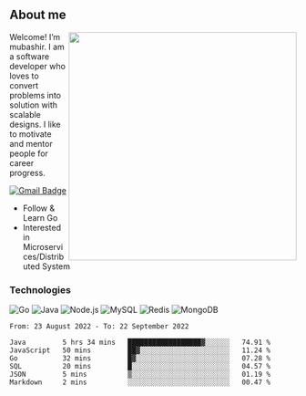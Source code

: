 ## About me

<img align="right" src="https://github-readme-stats-zhiwei-feng.vercel.app/api?username=mub4shir&show_icons=true" width="400" />

Welcome! I’m mubashir. I am a software developer who loves to convert problems into solution with scalable designs. I like to motivate and mentor people for career progress.

[![Gmail Badge](https://img.shields.io/badge/-mubashir11131719@gmail.com-c14438?style=flat-square&logo=Gmail&logoColor=white&link=mailto:mubashir11131719@gmail.com)](mailto:mubashir11131719@gmail.com)




- Follow & Learn Go
- Interested in Microservices/Distributed System


### Technologies
![Go](https://img.shields.io/badge/-Go-000000?style=flat-square&logo=go)
![Java](https://img.shields.io/badge/-Java-E34A86?style=flat-square&logo=java)
![Node.js](https://img.shields.io/badge/-Node.js-000000?style=flat-square&logo=node.js)
![MySQL](https://img.shields.io/badge/-MySQL-orange?style=flat-square&logo=MySQL)
![Redis](https://img.shields.io/badge/-Redis-black?style=flat-square&logo=Redis)
![MongoDB](https://img.shields.io/badge/-MongoDB-000000?style=flat-square&logo=mongodb)






<!--START_SECTION:waka-->

```text
From: 23 August 2022 - To: 22 September 2022

Java         5 hrs 34 mins   ██████████████████▓░░░░░░   74.91 %
JavaScript   50 mins         ██▓░░░░░░░░░░░░░░░░░░░░░░   11.24 %
Go           32 mins         █▓░░░░░░░░░░░░░░░░░░░░░░░   07.28 %
SQL          20 mins         █░░░░░░░░░░░░░░░░░░░░░░░░   04.57 %
JSON         5 mins          ▒░░░░░░░░░░░░░░░░░░░░░░░░   01.19 %
Markdown     2 mins          ░░░░░░░░░░░░░░░░░░░░░░░░░   00.47 %
```

<!--END_SECTION:waka-->
</p>


